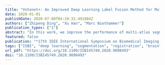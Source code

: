 ```yaml
---
title: "Votenet+: An Improved Deep Learning Label Fusion Method for Multi-Atlas Segmentation"
date: 2020-01-01
publishDate: 2020-07-08T04:28:32.491884Z
authors: ["Zhipeng Ding", "Xu Han", "Marc Niethammer"]
publication_types: ["1"]
abstract: "In this work, we improve the performance of multi-atlas segmentation (MAS) by integrating the recently proposed VoteNet model with the joint label fusion (JLF) approach. Specifically, we first illustrate that using a deep convolutional neural network to predict atlas probabilities can better distinguish correct atlas labels from incorrect ones than relying on image intensity difference as is typical in JLF. Motivated by this finding, we propose VoteNet+, an improved deep network to locally predict the probability of an atlas label to differ from the label of the target image. Furthermore, we show that JLF is more suitable for the VoteNet framework as a label fusion method than plurality voting. Lastly, we use Platt scaling to calibrate the probabilities of our new model. Results on LPBA40 3D MR brain images show that our proposed method can achieve better performance than VoteNet."
featured: false
publication: "*17th IEEE International Symposium on Biomedical Imaging, ISBI 2020, Iowa City, IA, USA, April 3-7, 2020*"
tags: ["ISBI", "deep learning", "segmentation", "registration", "brain"]
url_pdf: "https://doi.org/10.1109/ISBI45749.2020.9098493"
doi: "10.1109/ISBI45749.2020.9098493"
---
```


